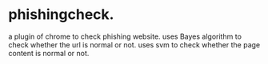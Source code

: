 # phishingcheck.
a plugin of chrome to check phishing website.
uses Bayes algorithm to check whether the url is normal or not.
uses svm to check whether the page content is normal or not.

